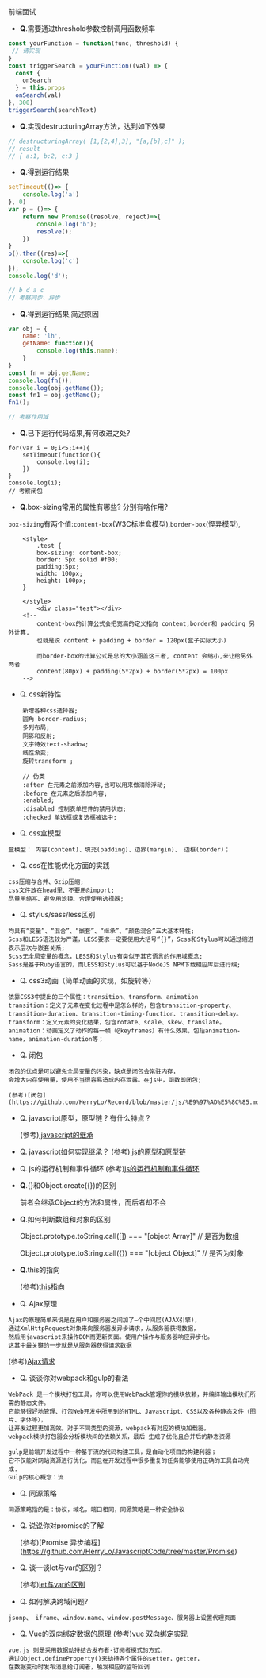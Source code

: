 前端面试

- **Q**.需要通过threshold参数控制调用函数频率

```javascript
const yourFunction = function(func, threshold) {
 // 请实现
}
const triggerSearch = yourFunction((val) => {
  const {
    onSearch
  } = this.props
  onSearch(val)
}, 300)
triggerSearch(searchText)

```

- **Q**.实现destructuringArray方法，达到如下效果

```javascript
// destructuringArray( [1,[2,4],3], "[a,[b],c]" );
// result
// { a:1, b:2, c:3 }

```

- **Q**.得到运行结果

```javascript
setTimeout(()=> {
	console.log('a')	
}, 0)
var p = ()=> {
	return new Promise((resolve, reject)=>{
		console.log('b');
		resolve();	
	})
}
p().then((res)=>{
	console.log('c')	
});
console.log('d');

// b d a c
// 考察同步、异步
```



- **Q**.得到运行结果,简述原因
```javascript
var obj = {
	name: 'lh',
	getName: function(){
		console.log(this.name);
	}
}
const fn = obj.getName;
console.log(fn());
console.log(obj.getName());
const fn1 = obj.getName();
fn1();

// 考察作用域
```


- **Q**.已下运行代码结果,有何改进之处?
```
for(var i = 0;i<5;i++){
	setTimeout(function(){
		console.log(i);	
	})
}
console.log(i);
// 考察闭包
```

- **Q**.box-sizing常用的属性有哪些? 分别有啥作用?

```box-sizing```有两个值:```content-box```(W3C标准盒模型),```border-box```(怪异模型),
```
	<style>
		.test {
		box-sizing: content-box;
		border: 5px solid #f00;
		padding:5px;
		width: 100px;
		height: 100px;
	}

	</style>
		<div class="test"></div>
	<!--
		content-box的计算公式会把宽高的定义指向 content,border和 padding 另外计算,
		也就是说 content + padding + border = 120px(盒子实际大小)

		而border-box的计算公式是总的大小涵盖这三者, content 会缩小,来让给另外两者
		content(80px) + padding(5*2px) + border(5*2px) = 100px
	-->
```
* Q. css新特性
```
    新增各种css选择器;
    圆角 border-radius;
    多列布局;
    阴影和反射;
    文字特效text-shadow;
    线性渐变;
    旋转transform ;
    
    // 伪类
    :after 在元素之前添加内容,也可以用来做清除浮动;
    :before 在元素之后添加内容;
    :enabled;
    :disabled 控制表单控件的禁用状态;
    :checked 单选框或复选框被选中;
```

* Q. css盒模型
```
盒模型： 内容(content)、填充(padding)、边界(margin)、 边框(border)；
```

* Q. css在性能优化方面的实践
```
css压缩与合并、Gzip压缩;
css文件放在head里、不要用@import;
尽量用缩写、避免用滤镜、合理使用选择器;
```

* Q. stylus/sass/less区别
```
均具有“变量”、“混合”、“嵌套”、“继承”、“颜色混合”五大基本特性;
Scss和LESS语法较为严谨，LESS要求一定要使用大括号“{}”，Scss和Stylus可以通过缩进表示层次与嵌套关系;
Scss无全局变量的概念，LESS和Stylus有类似于其它语言的作用域概念;
Sass是基于Ruby语言的，而LESS和Stylus可以基于NodeJS NPM下载相应库后进行编;
```

* Q. css3动画（简单动画的实现，如旋转等）
```
依靠CSS3中提出的三个属性：transition、transform、animation
transition：定义了元素在变化过程中是怎么样的，包含transition-property、transition-duration、transition-timing-function、transition-delay。
transform：定义元素的变化结果，包含rotate、scale、skew、translate。
animation：动画定义了动作的每一帧（@keyframes）有什么效果，包括animation-name，animation-duration等；
```

* Q. 闭包
```
闭包的优点是可以避免全局变量的污染，缺点是闭包会常驻内存，
会增大内存使用量，使用不当很容易造成内存泄露。在js中，函数即闭包;
```
	(参考)[闭包](https://github.com/HerryLo/Record/blob/master/js/%E9%97%AD%E5%8C%85.md)

* Q. javascript原型，原型链 ? 有什么特点？
  
  (参考)[ javascript的继承](https://github.com/HerryLo/Record/blob/master/js/js%E6%9E%84%E9%80%A0%E5%87%BD%E6%95%B0%E7%9A%84%E7%BB%A7%E6%89%BF.md)

* Q. javascript如何实现继承？
   (参考)[ js的原型和原型链](https://github.com/HerryLo/Record/blob/master/js/%E4%BB%A4%E4%BA%BA%E7%82%B8%E8%A3%82%E7%9A%84_proto_%E5%92%8Cprototype.md)

* Q. js的运行机制和事件循环
  (参考)[js的运行机制和事件循环](https://github.com/HerryLo/Record/blob/master/js/js%E8%BF%90%E8%A1%8C%E6%9C%BA%E5%88%B6%E5%92%8C%E4%BA%8B%E4%BB%B6%E5%BE%AA%E7%8E%AF.md)
  
- **Q**.{}和Object.create({})的区别

    前者会继承Object的方法和属性，而后者却不会

- **Q**.如何判断数组和对象的区别

    Object.prototype.toString.call([]) === "[object Array]" // 是否为数组

    Object.prototype.toString.call({}) === "[object Object]" // 是否为对象

- **Q**.this的指向

    (参考)[this指向](https://github.com/HerryLo/Knowledge/blob/master/Dot/js%E4%B8%ADthis%E7%9A%84%E6%8C%87%E5%90%91%E9%97%AE%E9%A2%98.md)


* Q. Ajax原理
```
Ajax的原理简单来说是在用户和服务器之间加了—个中间层(AJAX引擎)，
通过XmlHttpRequest对象来向服务器发异步请求，从服务器获得数据，
然后用javascript来操作DOM而更新页面。使用户操作与服务器响应异步化。
这其中最关键的一步就是从服务器获得请求数据
```

   (参考)[Ajax请求](https://github.com/HerryLo/JavascriptCode/tree/master/ajax)

* Q. 谈谈你对webpack和gulp的看法
```
WebPack 是一个模块打包工具，你可以使用WebPack管理你的模块依赖，并编绎输出模块们所需的静态文件。
它能够很好地管理、打包Web开发中所用到的HTML、Javascript、CSS以及各种静态文件（图片、字体等），
让开发过程更加高效。对于不同类型的资源，webpack有对应的模块加载器。
webpack模块打包器会分析模块间的依赖关系，最后 生成了优化且合并后的静态资源

gulp是前端开发过程中一种基于流的代码构建工具，是自动化项目的构建利器；
它不仅能对网站资源进行优化，而且在开发过程中很多重复的任务能够使用正确的工具自动完成.
Gulp的核心概念：流
```

* Q. 同源策略
```
同源策略指的是：协议，域名，端口相同，同源策略是一种安全协议
```

* Q. 说说你对promise的了解

  (参考)[Promise 异步编程]
(https://github.com/HerryLo/JavascriptCode/tree/master/Promise)

* Q. 谈一谈let与var的区别？

  (参考)[let与var的区别](https://github.com/HerryLo/Record/blob/master/js/let%E4%B8%8Econst%E4%B8%8Evar.md)

* Q. 如何解决跨域问题?
```
jsonp、 iframe、window.name、window.postMessage、服务器上设置代理页面
```

* Q. Vue的双向绑定数据的原理
  (参考)[vue 双向绑定实现](https://www.cnblogs.com/kidney/p/6052935.html?utm_source=gold_browser_extension)
```
vue.js 则是采用数据劫持结合发布者-订阅者模式的方式，
通过Object.defineProperty()来劫持各个属性的setter，getter，
在数据变动时发布消息给订阅者，触发相应的监听回调
```
